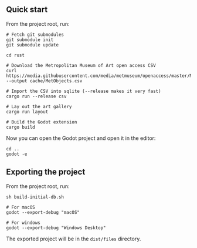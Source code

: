 ## Quick start

From the project root, run:

```
# Fetch git submodules
git submodule init
git submodule update

cd rust

# Download the Metropolitan Museum of Art open access CSV
curl https://media.githubusercontent.com/media/metmuseum/openaccess/master/MetObjects.csv --output cache/MetObjects.csv

# Import the CSV into sqlite (--release makes it very fast)
cargo run --release csv

# Lay out the art gallery
cargo run layout

# Build the Godot extension
cargo build
```

Now you can open the Godot project and open it in the editor:

```
cd ..
godot -e
```

## Exporting the project

From the project root, run:

```
sh build-initial-db.sh

# For macOS
godot --export-debug "macOS"

# For windows
godot --export-debug "Windows Desktop"
```

The exported project will be in the `dist/files` directory.
